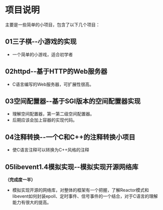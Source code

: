 # 项目说明
主要是一些简单的小项目，包含了以下几个项目：
## 01三子棋--小游戏的实现
- 一个简单的小游戏，适合初学者
## 02httpd--基于HTTP的Web服务器
- C语言编写的Web服务器，可扩展性很高。
## 03空间配置器--基于SGI版本的空间配置器实现
- 理解空间配置器，第一第二级空间配置器。
- 后期应该会加上容器的实现代码。
## 04注释转换--一个C和C++的注释转换小项目
- 使C语言注释可以转换为C++风格的注释
## 05libevent1.4模拟实现--模拟实现开源网络库
**（完成度一半）**
- 模拟实现开源的网络库，对整体的框架有一个把握，了解Reactor模式和libevent如何封装epoll、定时事件、信号事件的一个结合，对于C语言的理解能力有很大的提高。

